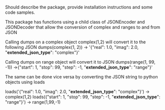 Should describe the package, provide installation instructions and some code samples.

This package has functions using a child class of JSONEncoder and JSONDecoder that allow the conversion of complex and ranges to and from JSON

Calling dumps on a complex object complex(1,2) will convert it to the following JSON
dumps(complex(1, 2)) -> '{"real": 1.0, "imag": 2.0, "__extended_json_type__": "complex"}'

Calling dumps on range object will convert it to JSON
dumps(range(1, 99, -1)) ->{"start": 1, "stop": 99, "step": -1, "__extended_json_type__": "range"}'

The same can be done vice versa by converting the JSON string to python objects using loads

loads('{"real": 1.0, "imag": 2.0, "__extended_json_type__": "complex"}') -> complex(1,2)
loads({"start": 1, "stop": 99, "step": -1, "__extended_json_type__": "range"}') -> range(1,99,-1)


